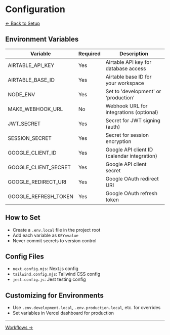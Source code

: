 # Configuration

[← Back to Setup](./SETUP.md)

## Environment Variables

| Variable                | Required | Description                                      |
|-------------------------|----------|--------------------------------------------------|
| AIRTABLE_API_KEY        | Yes      | Airtable API key for database access              |
| AIRTABLE_BASE_ID        | Yes      | Airtable base ID for your workspace               |
| NODE_ENV                | Yes      | Set to 'development' or 'production'              |
| MAKE_WEBHOOK_URL        | No       | Webhook URL for integrations (optional)           |
| JWT_SECRET              | Yes      | Secret for JWT signing (auth)                     |
| SESSION_SECRET          | Yes      | Secret for session encryption                     |
| GOOGLE_CLIENT_ID        | Yes      | Google API client ID (calendar integration)       |
| GOOGLE_CLIENT_SECRET    | Yes      | Google API client secret                          |
| GOOGLE_REDIRECT_URI     | Yes      | Google OAuth redirect URI                         |
| GOOGLE_REFRESH_TOKEN    | Yes      | Google OAuth refresh token                        |

## How to Set
- Create a `.env.local` file in the project root
- Add each variable as `KEY=value`
- Never commit secrets to version control

## Config Files
- `next.config.mjs`: Next.js config
- `tailwind.config.mjs`: Tailwind CSS config
- `jest.config.js`: Jest testing config

## Customizing for Environments
- Use `.env.development.local`, `.env.production.local`, etc. for overrides
- Set variables in Vercel dashboard for production

---

[Workflows →](./WORKFLOWS.md) 